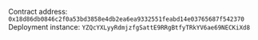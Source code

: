 Contract address: `0x18d86db0846c2f0a53bd3858e4db2ea6ea9332551feabd14e03765687f542370`
Deployment instance: `YZQcYXLyyRdmjzfgSattE9RRgBtfyTRkYV6ae69NECKiXd8`
